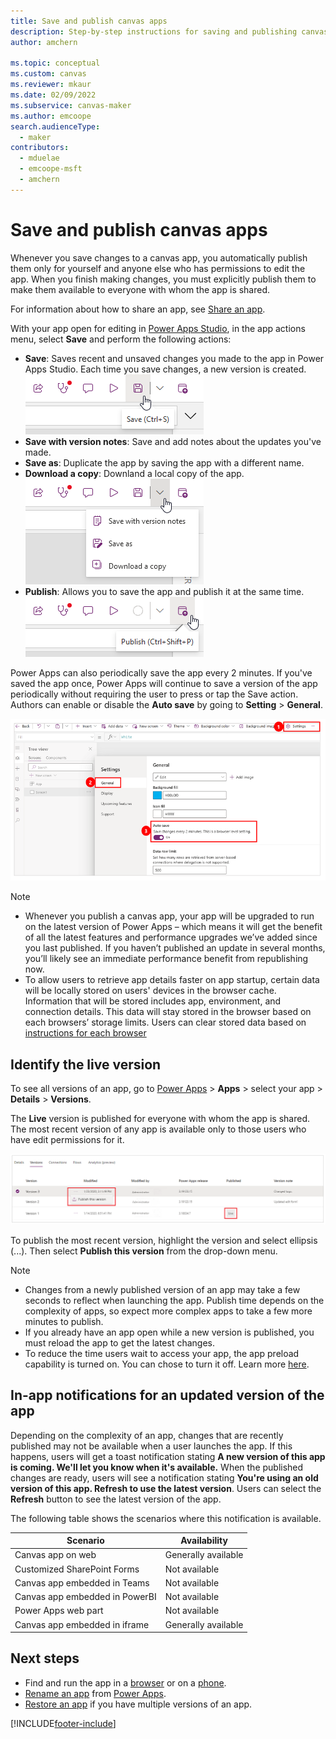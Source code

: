 ```yaml
---
title: Save and publish canvas apps
description: Step-by-step instructions for saving and publishing canvas apps.
author: amchern

ms.topic: conceptual
ms.custom: canvas
ms.reviewer: mkaur
ms.date: 02/09/2022
ms.subservice: canvas-maker
ms.author: emcoope
search.audienceType: 
  - maker
contributors:
  - mduelae
  - emcoope-msft
  - amchern
---
```

# Save and publish canvas apps

Whenever you save changes to a canvas app, you automatically publish them only for yourself and anyone else who has permissions to edit the app. When you finish making changes, you must explicitly publish them to make them available to everyone with whom the app is shared.

For information about how to share an app, see [Share an app](share-app.md).

 With your app open for editing in [Power Apps Studio](https://create.powerapps.com), in the app actions menu, select **Save** and perform the following actions:

- **Save**: Saves recent and unsaved changes you made to the app in Power Apps Studio. Each time you save changes, a new version is created.
![Studio save.](media/studio/pa-studio-save.png)
- **Save with version notes**: Save and add notes about the updates you've made.
- **Save as**: Duplicate the app by saving the app with a different name.  
- **Download a copy**: Downland a local copy of the app.  
![Studio save options.](media/studio/pa-studio-save-options.png)
- **Publish**: Allows you to save the app and publish it at the same time.  
![Studio publish.](media/studio/pa-studio-publish.png)

Power Apps can also periodically save the app every 2 minutes. If you've saved the app once, Power Apps will continue to save a version of the app periodically without requiring the user to press or tap the Save action. Authors can enable or disable the **Auto save** by going to **Setting** > **General**.

![Auto save setting.](./media/save-publish-app/autosave.png)


   > [!NOTE]
   > - Whenever you publish a canvas app, your app will be upgraded to run on the latest version of Power Apps – which means it will get the benefit of all the latest features and performance upgrades we’ve added since you last published. If you haven’t published an update in several months, you’ll likely see an immediate performance benefit from republishing now.
   > - To allow users to retrieve app details faster on app startup, certain data will be locally stored on users' devices in the browser cache. Information that will be stored includes app, environment, and connection details. This data will stay stored in the browser based on each browsers’ storage limits. Users can clear stored data based on [instructions for each browser](/troubleshoot/power-platform/power-apps/troubleshooting-startup-issues)

## Identify the live version

To see all versions of an app, go to [Power Apps](https://make.powerapps.com?utm_source=padocs&utm_medium=linkinadoc&utm_campaign=referralsfromdoc) > **Apps** > select your app > **Details** > **Versions**.

The **Live** version is published for everyone with whom the app is shared. The most recent version of any app is available only to those users who have edit permissions for it.

![Publish from portal.](./media/save-publish-app/publish-portal.png)

To publish the most recent version, highlight the version and select ellipsis (...). Then select **Publish this version** from the drop-down menu.

> [!NOTE]
> - Changes from a newly published version of an app may take a few seconds to reflect when launching the app. Publish time depends on the complexity of apps, so expect more complex apps to take a few more minutes to publish.
> - If you already have an app open while a new version is published, you must reload the app to get the latest changes.
> - To reduce the time users wait to access your app, the app preload capability is turned on. You can chose to turn it off. Learn more [here](performance-tips.md#enable-preload-app-for-enhanced-performance).

## In-app notifications for an updated version of the app

Depending on the complexity of an app, changes that are recently published may not be available when a user launches the app. If this happens, users will get a toast notification stating **A new version of this app is coming. We'll let you know when it's available.** When the published changes are ready, users will see a notification stating **You're using an old version of this app. Refresh to use the latest version**. Users can select the **Refresh** button to see the latest version of the app.

The following table shows the scenarios where this notification is available.

| Scenario | Availability |
| - | - |
| Canvas app on web | Generally available |
| Customized SharePoint Forms | Not available |
| Canvas app embedded in Teams | Not available | 
| Canvas app embedded in PowerBI | Not available |
| Power Apps web part | Not available |
| Canvas app embedded in iframe | Generally available |

## Next steps

* Find and run the app in a [browser](../../user/run-app-browser.md) or on a [phone](../../mobile/run-powerapps-on-mobile.md).
* [Rename an app](set-name-tile.md) from [Power Apps](https://make.powerapps.com?utm_source=padocs&utm_medium=linkinadoc&utm_campaign=referralsfromdoc).
* [Restore an app](restore-an-app.md) if you have multiple versions of an app.

[!INCLUDE[footer-include](../../includes/footer-banner.md)]
